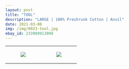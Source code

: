 ```yaml
---
layout: post
title: "TOOL"
description: "LARGE | 100% Preshrunk Cotton | Anvil"
date: 2021-03-08
img: /img/0023-tool.jpg
ebay_id: 233989913098
---
```




<table style="width:100%;"><tr><td style="vertical-align:top;">
      <figure class="tmblr-full" data-orig-height="2048" data-orig-width="1365" data-orig-src="https://concertshirts.netlify.app/shirts/0023/0023-01.jpg"><img src="https://64.media.tumblr.com/f2206406d7c2f9749d8441f0c8c0de81/609294f011cd44a5-87/s540x810/4a090cb4737176d86fc5046fe4d9bcbd5ed3e712.jpg" data-orig-height="2048" data-orig-width="1365" data-orig-src="https://concertshirts.netlify.app/shirts/0023/0023-01.jpg"/></figure></td>
    <td style="vertical-align:top;">
      <figure class="tmblr-full" data-orig-height="2048" data-orig-width="1365" data-orig-src="https://concertshirts.netlify.app/shirts/0023/0023-02.jpg"><img src="https://64.media.tumblr.com/91871fea2c80baa96ce67da5e4d63a64/609294f011cd44a5-d1/s540x810/14e79c224749a410eab37bf0073343d9ac835255.jpg" data-orig-height="2048" data-orig-width="1365" data-orig-src="https://concertshirts.netlify.app/shirts/0023/0023-02.jpg"/></figure></td>
  </tr></table>
